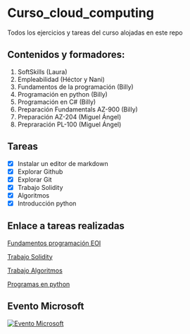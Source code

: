 # Curso_cloud_computing
Todos los ejercicios y tareas del curso alojadas en este repo
## Contenidos y formadores:
  1. SoftSkills (Laura)
  2. Empleabilidad (Héctor y Nani)
  3. Fundamentos de la programación (Billy)
  4. Programación en python (Billy)
  5. Programación en C# (Billy)
  6. Preparación Fundamentals AZ-900 (Billy)
  7. Preparación AZ-204 (Miguel Ángel)
  8. Prepraración PL-100 (Miguel Ángel)
  
## Tareas
* [x] Instalar un editor de markdown
* [x] Explorar Github
* [x] Explorar Git
* [x] Trabajo Solidity
* [x] Algoritmos
* [x] Introducción python

## Enlace a tareas realizadas

[Fundamentos programación EOI](https://github.com/jacs2501/FundamentosProgramacionEOI-1)

[Trabajo Solidity](/tasks/fundamentos/solidity)

[Trabajo Algoritmos](/tasks/fundamentos/algoritmos.md)

[Programas en python](/tasks/python/projects/)

## Evento Microsoft

[![Evento Microsoft](http://img.youtube.com/vi/YOUTUBE_VIDEO_ID_HERE/0.jpg)](https://www.youtube.com/watch?v=3_KxHhAIUXc)
